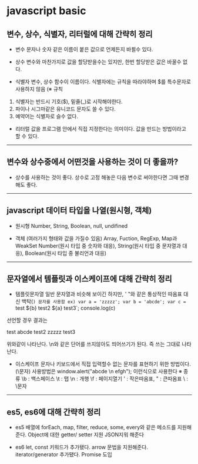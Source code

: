 # javascript basic

## 변수, 상수, 식별자, 리터럴에 대해 간략히 정리

- 변수
문자나 숫자 같은 이름이 붙은 값으로 언제든지 바뀔수 있다.

- 상수
변수와 마찬가지로 값을 할당받을수는 있지만, 한번 할당받은 값은 바꿀수 없다.

- 식별자
변수, 상수 함수이 이름이다. 식별자에는 규칙을 따라야하며 $를 특수문자로 사용하지 않음
(※ 규칙
1. 식별자는 반드시 기호($), 밑줄(_)로 시작해야한다.
2. 파이나 시그마같은 유니코드 문자도 쓸 수 있다.
3. 예약어는 식별자로 슬수 없다.


- 리터럴
값을 프로그램 안에서 직접 지정한다는 의미이다. 값을 만드는 방법이라고 할 수 있다.

---

## 변수와 상수중에서 어떤것을 사용하는 것이 더 좋을까?

- 상수를 사용하는 것이 좋다.
상수로 고정 해놓은 다음 변수로 써야한다면 그때 변경해도 좋다.


---

## javascript 데이터 타입을 나열(원시형, 객체)

- 원시형
Number, String, Boolean, null, undifined

- 객체 (여러가지 형태와 값을 가질수 있음)
Array, Fuction, RegExp, Map과 WeakSet
Number(원시 타입 중 숫자와 대응), String(원시 타입 중 문자열과 대응), Boolean(원시 타입 중 불리언과 대응)


---

## 문자열에서 템플릿과 이스케이프에 대해 간략히 정리

- 템플릿문자열
일반 문자열과 비슷해 보이긴 하지만, ' "와 같은 통상적인 따옴표 대신 백탁(`) 문자를 사용함
ex)
var a = 'zzzzz';
var b = 'abcde';
var c = `test ${b}
test2 ${a} test3`;
console.log(c)

선언할 경우 결과는

test abcde
test2 zzzzz test3

위와같이 나타난다. \n와 같은 단어를 쓰지않아도 띄어쓰기가 된다.
즉 쓰는 그대로 나타난다.


- 이스케이프
문자나 키보드에서 직접 입력할수 없는 문자를 표현하기 위한 방법이다. (\문자)
사용방법은 window.alert("abcde \n efgh"); 이런식으로 사용한다
※ 종류 
\b : 백스페이스
\t : 탭
\n : 개행
\f : 페이지열기
\' : 작은따옴표, \" : 큰따옴표
\\ : \문자





---

## es5, es6에 대해 간략히 정리

- es5
배열에 forEach, map, filter, reduce, some, every와 같은 메소드를 지원해준다.
Object에 대한 getter/ setter 지원
JSON지워 해준다

- es6
let, const 키워드가 추가됐다.
arrow 문법을 지원해준다.
iterator/generator 추가됐다.
Promise 도입

